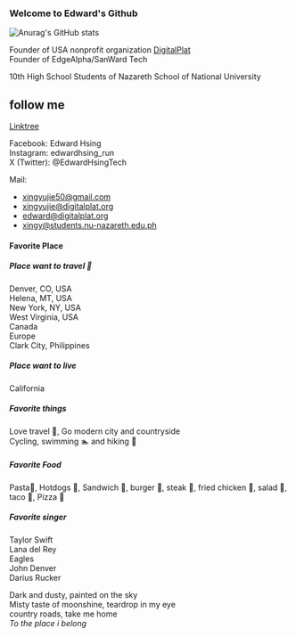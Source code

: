 ### Welcome to Edward's Github
![Anurag's GitHub stats](https://github-readme-stats.vercel.app/api?username=xingyujie&show_icons=true&theme=radical)

Founder of USA nonprofit organization [DigitalPlat](https://www.digitalplat.org)  
Founder of EdgeAlpha/SanWard Tech  

10th High School Students of Nazareth School of National University  

## follow me

[Linktree](https://linktr.ee/xingyujie) 

Facebook: Edward Hsing  
Instagram: edwardhsing_run  
X (Twitter): @EdwardHsingTech

Mail: 
* xingyujie50@gmail.com   
* xingyujie@digitalplat.org
* edward@digitalplat.org
* xingy@students.nu-nazareth.edu.ph
#### Favorite Place
##### Place want to travel 🧳
Denver, CO, USA    
Helena, MT, USA    
New York, NY, USA    
West Virginia, USA    
Canada    
Europe    
Clark City, Philippines
##### Place want to live
California
##### Favorite things
Love travel 🧳, Go modern city and countryside    
Cycling, swimming 🏊 and hiking 🥾     
##### Favorite Food
Pasta🍝, Hotdogs 🌭, Sandwich 🥪, burger 🍔, steak 🥩, fried chicken 🍗, salad 🥗, taco 🌮, Pizza 🍕
##### Favorite singer
Taylor Swift    
Lana del Rey   
Eagles    
John Denver    
Darius Rucker    

Dark and dusty, painted on the sky    
Misty taste of moonshine, teardrop in my eye  
country roads, take me home    
_To the place i belong_
